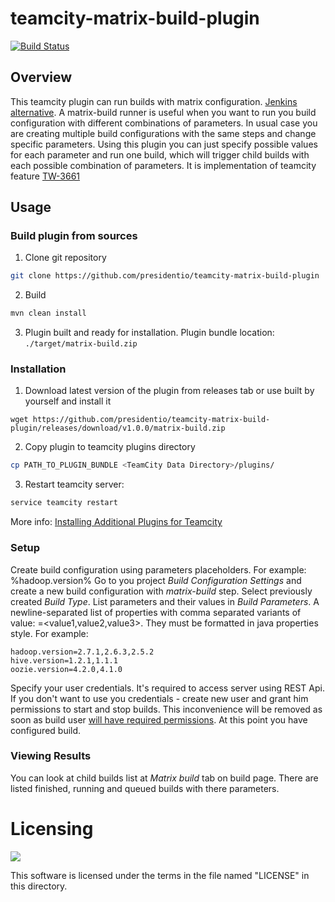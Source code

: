 # teamcity-matrix-build-plugin

[![Build Status](https://travis-ci.org/presidentio/teamcity-matrix-build-plugin.svg?branch=master)](https://travis-ci.org/presidentio/teamcity-matrix-build-plugin)

## Overview

This teamcity plugin can run builds with matrix configuration. [Jenkins alternative](https://wiki.jenkins-ci.org/display/JENKINS/Building+a+matrix+project).
A matrix-build runner is useful when you want to run you build configuration with different combinations of parameters. 
In usual case you are creating multiple build configurations with the same steps and change specific parameters.
Using this plugin you can just specify possible values for each parameter and run one build, which will trigger child builds with each possible combination of parameters.
It is implementation of teamcity feature [TW-3661](https://youtrack.jetbrains.com/issue/TW-3661)

## Usage

### Build plugin from sources

1) Clone git repository
```bash
git clone https://github.com/presidentio/teamcity-matrix-build-plugin
```
2) Build
```bash
mvn clean install
```
3) Plugin built and ready for installation. Plugin bundle location: `./target/matrix-build.zip`

### Installation
1) Download latest version of the plugin from releases tab or use built by yourself and install it
```
wget https://github.com/presidentio/teamcity-matrix-build-plugin/releases/download/v1.0.0/matrix-build.zip
```
2) Copy plugin to teamcity plugins directory
```bash
cp PATH_TO_PLUGIN_BUNDLE <TeamCity Data Directory>/plugins/
```
3) Restart teamcity server:
```bash
service teamcity restart
```
More info: [Installing Additional Plugins for Teamcity](https://confluence.jetbrains.com/display/TCD9/Installing+Additional+Plugins)

### Setup
Create build configuration using parameters placeholders. For example: %hadoop.version%
Go to you project *Build Configuration Settings* and create a new build configuration with *matrix-build* step.
Select previously created *Build Type*. 
List parameters and their values in *Build Parameters*. 
A newline-separated list of properties with comma separated variants of value: <parameter name>=<value1,value2,value3>. 
They must be formatted in java properties style. For example:
```
hadoop.version=2.7.1,2.6.3,2.5.2
hive.version=1.2.1,1.1.1
oozie.version=4.2.0,4.1.0
```
Specify your user credentials. It's required to access server using REST Api. 
If you don't want to use you credentials - create new user and grant him permissions to start and stop builds.
This inconvenience will be removed as soon as build user [will have required permissions](https://youtrack.jetbrains.com/issue/TW-39206).
At this point you have configured build.

### Viewing Results
You can look at child builds list at *Matrix build* tab on build page. 
There are listed finished, running and queued builds with there parameters.

Licensing
=========

[![][license img]][license]

This software is licensed under the terms in the file named "LICENSE" in this directory.


[license]:LICENSE
[license img]:https://img.shields.io/badge/license-Apache%202.0-brightgreen.svg
